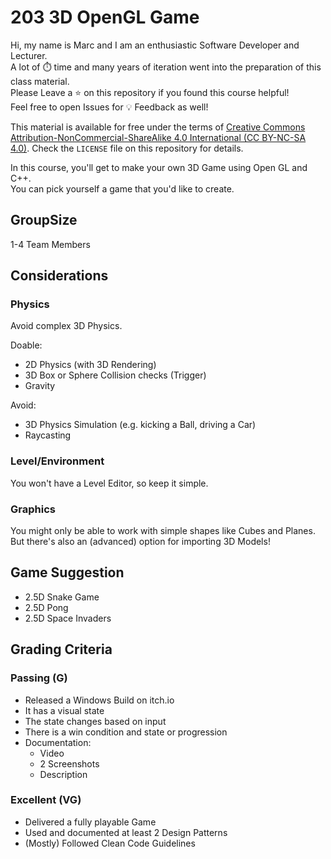 # 203 3D OpenGL Game

Hi, my name is Marc and I am an enthusiastic Software Developer and Lecturer.\
A lot of ⏱️ time and many years of iteration went into the preparation of this class material.\
Please Leave a ⭐️ on this repository if you found this course helpful!\
Feel free to open Issues for 💡 Feedback as well!

This material is available for free under the terms of [Creative Commons Attribution-NonCommercial-ShareAlike 4.0 International (CC BY-NC-SA 4.0)](https://creativecommons.org/licenses/by-nc-sa/4.0/deed.en). Check the `LICENSE` file on this repository for details.

In this course, you'll get to make your own 3D Game using Open GL and C++.\
You can pick yourself a game that you'd like to create.

## GroupSize
1-4 Team Members

## Considerations

### Physics
Avoid complex 3D Physics.

Doable:
- 2D Physics (with 3D Rendering)
- 3D Box or Sphere Collision checks (Trigger)
- Gravity

Avoid:
- 3D Physics Simulation (e.g. kicking a Ball, driving a Car)
- Raycasting

### Level/Environment
You won't have a Level Editor, so keep it simple.

### Graphics
You might only be able to work with simple shapes like Cubes and Planes.\
But there's also an (advanced) option for importing 3D Models!

## Game Suggestion
- 2.5D Snake Game
- 2.5D Pong
- 2.5D Space Invaders

## Grading Criteria

### Passing (G)
- Released a Windows Build on itch.io
- It has a visual state
- The state changes based on input
- There is a win condition and state or progression
- Documentation:
  - Video
  - 2 Screenshots
  - Description

### Excellent (VG)
- Delivered a fully playable Game
- Used and documented at least 2 Design Patterns
- (Mostly) Followed Clean Code Guidelines
